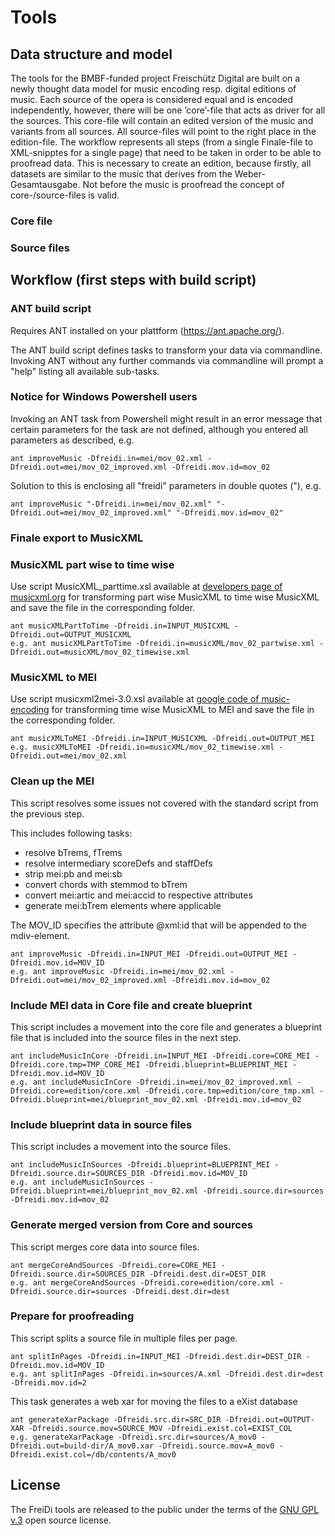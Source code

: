 Tools
=====

## Data structure and model ##

The tools for the BMBF-funded project Freischütz Digital are built on a newly thought data model for music encoding resp. digital editions of music. Each source of the opera is considered equal and is encoded independently, however, there will be one ’core’-file that acts as driver for all the sources. This core-file will contain an edited version of the music and variants from all sources. All source-files will point to the right place in the edition-file. The workflow represents all steps (from a single Finale-file to XML-snipptes for a single page) that need to be taken in order to be able to proofread data. This is necessary to create an edition, because firstly, all datasets are similar to the music that derives from the Weber-Gesamtausgabe. Not before the music is proofread the concept of core-/source-files is valid.

### Core file ###

### Source files ###

## Workflow (first steps with build script) ##

### ANT build script ###

Requires ANT installed on your plattform (https://ant.apache.org/).

The ANT build script defines tasks to transform your data via commandline. Invoking ANT without any further commands via commandline will prompt a  "help" listing all available sub-tasks.

### Notice for Windows Powershell users ###

Invoking an ANT task from Powershell might result in an error message that certain parameters for the task are not defined, although you entered all parameters as described, e.g.

```shell
ant improveMusic -Dfreidi.in=mei/mov_02.xml -Dfreidi.out=mei/mov_02_improved.xml -Dfreidi.mov.id=mov_02
```

Solution to this is enclosing all "freidi" parameters in double quotes ("), e.g.

```shell
ant improveMusic "-Dfreidi.in=mei/mov_02.xml" "-Dfreidi.out=mei/mov_02_improved.xml" "-Dfreidi.mov.id=mov_02"
```

### Finale export to MusicXML ###

### MusicXML part wise to time wise ###

Use script MusicXML_parttime.xsl available at [developers page of musicxml.org](http://www.musicxml.com/for-developers/musicxml-xslt/partwise-to-timewise/) for transforming part wise MusicXML to time wise MusicXML and save the file in the corresponding folder.

```shell
ant musicXMLPartToTime -Dfreidi.in=INPUT_MUSICXML -Dfreidi.out=OUTPUT_MUSICXML
e.g. ant musicXMLPartToTime -Dfreidi.in=musicXML/mov_02_partwise.xml -Dfreidi.out=musicXML/mov_02_timewise.xml
```

### MusicXML to MEI ###

Use script musicxml2mei-3.0.xsl available at [google code of music-encoding](https://music-encoding.googlecode.com/svn/trunk/tools/musicxml2mei/musicxml2mei-3.0.xsl) for transforming time wise MusicXML to MEI and save the file in the corresponding folder.

```shell
ant musicXMLToMEI -Dfreidi.in=INPUT_MUSICXML -Dfreidi.out=OUTPUT_MEI
e.g. musicXMLToMEI -Dfreidi.in=musicXML/mov_02_timewise.xml -Dfreidi.out=mei/mov_02.xml
```

### Clean up the MEI ###

This script resolves some issues not covered with the standard script from the previous step.

This includes following tasks:

* resolve bTrems, fTrems
* resolve intermediary scoreDefs and staffDefs
* strip mei:pb and mei:sb
* convert chords with stemmod to bTrem
* convert mei:artic and mei:accid to respective attributes
* generate mei:bTrem elements where applicable

The MOV_ID specifies the attribute @xml:id that will be appended to the mdiv-element.

```shell
ant improveMusic -Dfreidi.in=INPUT_MEI -Dfreidi.out=OUTPUT_MEI -Dfreidi.mov.id=MOV_ID
e.g. ant improveMusic -Dfreidi.in=mei/mov_02.xml -Dfreidi.out=mei/mov_02_improved.xml -Dfreidi.mov.id=mov_02

```

### Include MEI data in Core file and create blueprint ###

This script includes a movement into the core file and generates a blueprint file that is included into the source files in the next step.

```shell
ant includeMusicInCore -Dfreidi.in=INPUT_MEI -Dfreidi.core=CORE_MEI -Dfreidi.core.tmp=TMP_CORE_MEI -Dfreidi.blueprint=BLUEPRINT_MEI -Dfreidi.mov.id=MOV_ID
e.g. ant includeMusicInCore -Dfreidi.in=mei/mov_02_improved.xml -Dfreidi.core=edition/core.xml -Dfreidi.core.tmp=edition/core_tmp.xml -Dfreidi.blueprint=mei/blueprint_mov_02.xml -Dfreidi.mov.id=mov_02
```

### Include blueprint data in source files ###

This script includes a movement into the source files.

```shell
ant includeMusicInSources -Dfreidi.blueprint=BLUEPRINT_MEI -Dfreidi.source.dir=SOURCES_DIR -Dfreidi.mov.id=MOV_ID
e.g. ant includeMusicInSources -Dfreidi.blueprint=mei/blueprint_mov_02.xml -Dfreidi.source.dir=sources -Dfreidi.mov.id=mov_02
```

### Generate merged version from Core and sources ###

This script merges core data into source files.

```shell
ant mergeCoreAndSources -Dfreidi.core=CORE_MEI -Dfreidi.source.dir=SOURCES_DIR -Dfreidi.dest.dir=DEST_DIR
e.g. ant mergeCoreAndSources -Dfreidi.core=edition/core.xml -Dfreidi.source.dir=sources -Dfreidi.dest.dir=dest
```

### Prepare for proofreading ###

This script splits a source file in multiple files per page.

```shell
ant splitInPages -Dfreidi.in=INPUT_MEI -Dfreidi.dest.dir=DEST_DIR -Dfreidi.mov.id=MOV_ID
e.g. ant splitInPages -Dfreidi.in=sources/A.xml -Dfreidi.dest.dir=dest -Dfreidi.mov.id=2
```

This task generates a web xar for moving the files to a eXist database

```shell
ant generateXarPackage -Dfreidi.src.dir=SRC_DIR -Dfreidi.out=OUTPUT-XAR -Dfreidi.source.mov=SOURCE_MOV -Dfreidi.exist.col=EXIST_COL 
e.g. generateXarPackage -Dfreidi.src.dir=sources/A_mov0 -Dfreidi.out=build-dir/A_mov0.xar -Dfreidi.source.mov=A_mov0 -Dfreidi.exist.col=/db/contents/A_mov0 
```


## License ##

The FreiDi tools are released to the public under the terms of the [GNU GPL v.3](http://www.gnu.org/copyleft/gpl.html) open source license.